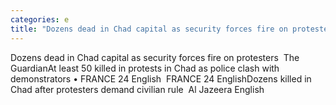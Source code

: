 ```yaml
---
categories: e
title: "Dozens dead in Chad capital as security forces fire on protesters  The Guardian"
---
```

Dozens dead in Chad capital as security forces fire on protesters&nbsp;&nbsp;The GuardianAt least 50 killed in protests in Chad as police clash with demonstrators • FRANCE 24 English&nbsp;&nbsp;FRANCE 24 EnglishDozens killed in Chad after protesters demand civilian rule&nbsp;&nbsp;Al Jazeera English